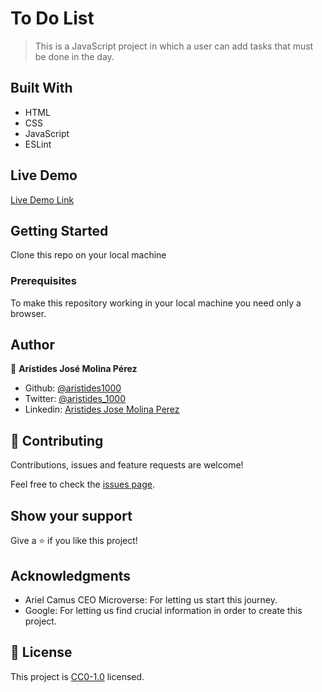 # To Do List

> This is a JavaScript project in which a user can add tasks that must be done in the day.
## Built With

- HTML
- CSS
- JavaScript
- ESLint
## Live Demo

[Live Demo Link](https://raw.githack.com/aristides1000/to-do-list/ft-list-structure/dist/index.html)


## Getting Started
Clone this repo on your local machine

### Prerequisites
To make this repository working in your local machine you need only a browser.

## Author

👤 **Arístides José Molina Pérez**

- Github: [@aristides1000](https://github.com/aristides1000)
- Twitter: [@aristides_1000](https://twitter.com/aristides_1000)
- Linkedin: [Aristides Jose Molina Perez](https://www.linkedin.com/in/aristides-molina/)

## 🤝 Contributing

Contributions, issues and feature requests are welcome!

Feel free to check the [issues page](https://github.com/aristides1000/to-do-list/issues).

## Show your support

Give a ⭐️ if you like this project!

## Acknowledgments

- Ariel Camus CEO Microverse: For letting us start this journey.
- Google: For letting us find crucial information in order to create this project.

## 📝 License

This project is [CC0-1.0](LICENSE) licensed.
